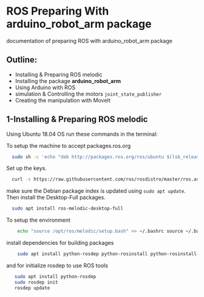 
# ROS Preparing With arduino_robot_arm package

documentation of preparing ROS with arduino_robot_arm package


## Outline:

- Installing & Preparing ROS melodic
- Installing the package **arduino_robot_arm**
- Using Arduino with ROS
- simulation & Controlling the motors `joint_state_publisher`
- Creating the manipulation with MoveIt

  
## 1-Installing & Preparing ROS melodic

Using Ubuntu 18.04 OS run these commands in the terminal:



To setup the machine to accept packages.ros.org
```bash
  sudo sh -c 'echo "deb http://packages.ros.org/ros/ubuntu $(lsb_release -sc) main" > /etc/apt/sources.list.d/ros-latest.list'
```
Set up the keys.
```bash
  curl -s https://raw.githubusercontent.com/ros/rosdistro/master/ros.asc | sudo apt-key add -
```
make sure the Debian package index is updated using `sudo apt update`. Then install the Desktop-Full packages.
```bash
  sudo apt install ros-melodic-desktop-full
```
To setup the environment 
```bash
    echo "source /opt/ros/melodic/setup.bash" >> ~/.bashrc source ~/.bashrc
```
install dependencies for building packages
```bash
    sudo apt install python-rosdep python-rosinstall python-rosinstall-generator python-wstool build-essential
```
and for initialize rosdep to use ROS tools 
```bash
   sudo apt install python-rosdep
   sudo rosdep init
   rosdep update
```




  

